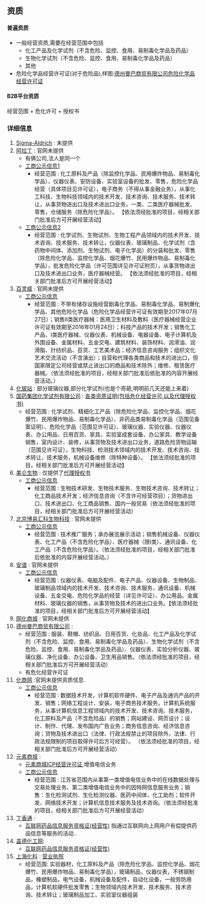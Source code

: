 ## 资质

#### 普遍资质
- 一般经营资质,需要在经营范围中包括
    - 化工产品及化学试剂（不含危险、监控、食用、易制毒化学品及药品）
    - 生物化学试剂（不含危险、监控、食用、易制毒化学品及药品）
    - 其他
- 危险化学品经营许可证(对于危险品),样图:[德州曼巴商贸有限公司危险化学品经营许可证](https://cbu01.alicdn.com/img/ibank/2016/151/718/2803817151_329023071.jpg)


#### B2B平台资质
经营范围 + 危化许可 + 授权书


### 详细信息

1. [Sigma-Aldrich](http://www.sigmaaldrich.com/china-mainland.html) : 未提供
2. [阿拉丁](http://www.aladdin-e.com/zh_cn/) : 官网未提供
    - 有俩公司,法人是同一个
    - [工商公示信息1](https://www.sgs.gov.cn/notice/notice/view?uuid=nfc_corvFBxf8PIumn4KfTNwx_9ZWgez&tab=01)  
        - 经营范围 : 化工原料及产品（除监控化学品、民用爆炸物品、易制毒化学品）、仪器仪表、安防设备、实验室设备的批发、零售，危险化学品经营（具体项目见许可证），电子商务（不得从事金融业务），从事化工科技、生物科技领域内的技术开发、技术咨询、技术服务、技术转让，从事货物进出口及技术进出口业务，一类、二类医疗器械批发、零售，仓储服务（除危险化学品）。 【依法须经批准的项目，经相关部门批准后方可开展经营活动】
    - [工商公示信息2](https://www.sgs.gov.cn/notice/notice/view?uuid=NEK5QOkBQXqle4FkWJrW5idx.vzudgsI&tab=01)
        - 经营范围 : 化学试剂、生物试剂、生物工程产品领域内的技术开发、技术咨询、技术服务、技术转让，仪器仪表、玻璃制品、化学试剂（含药物中间体、添加剂、生物试剂、电子化学品）的分装和批发、零售（除危险化学品、监控化学品、烟花爆竹、民用爆炸物品、易制毒化学品），批发危险化学品（许可范围详见许可证附页），从事货物进出口及技术进出口业务，医疗器械经营。 【依法须经批准的项目，经相关部门批准后方可开展经营活动】
3. [百灵威](http://www.jkchemical.com/index.aspx) : 官网未提供
    - [工商公示信息](http://qyxy.baic.gov.cn/gjjbj/gjjQueryCreditAction!openEntInfo.dhtml?entId=1BDD685203E94812A232F4A7794C99B7&credit_ticket=70584FE04C7873983E7A5E480F114690&entNo=110105002404428&timeStamp=1474426385300)
        - 经营范围 : 不带有储存设施经营剧毒化学品、易制毒化学品、易制爆化学品、其他危险化学品（危险化学品经营许可证有效期至2017年07月27日）；销售II类医疗器械：医用卫生材料及敷料（医疗器械经营企业许可证有效期至2016年01月24日）；科技产品的技术开发；销售化工产品、Ⅰ类医疗器械、仪器仪表、机械设备、电器设备、电子计算机及外围设备、金属材料、五金交电、建筑材料、装饰材料、润滑油、润滑脂、针纺织品、百货、工艺美术品；经济信息咨询服务；组织文化艺术交流活动（不含演出）；自营和代理各类商品和技术的进出口，但国家限定公司经营或禁止进出口的商品和技术除外；维修、租赁医疗器械。（依法须经批准的项目，经相关部门批准后依批准的内容开展经营活动。）
4. [化玻站]() : 部分玻璃仪器,部分化学试剂(也是个奇葩,明明前几天还能上来着)  
5. [国药集团化学试剂有限公司](http://www.sinoreagent.com/) : [各类资质证明(包括危化经营许可,以及代理授权书)](http://www.sinoreagent.com/gsjs/zzzm.jsp)  
    - 经营范围 : 化学试剂、精细化工产品（除危险化学品、监控化学品、烟花爆竹、民用爆炸物品、易制毒化学品）、非药品类易制毒化学品（范围见备案证明）、危险化学品（范围见许可证）、玻璃仪器、实验仪器、仪器仪表、办公用品、日用百货、家具、实验室成套设备、办公家具、教学设备销售，室内设计、装修，从事货物及技术进出口业务，道路危险货物运输（范围见许可证），生物科技、检测技术领域内的技术开发、技术咨询、技术转让、技术服务，机械设备维修（除特种设备）。 【依法须经批准的项目，经相关部门批准后方可开展经营活动】
6. [美仑生物](http://www.meilune.com) : 仅提供了[代理授权书](http://www.meilune.com/pinpai.php?id=12)
    - [工商公示信息](http://gsxt.lngs.gov.cn/saicpub/entPublicitySC/entPublicityDC/sEntDetail.action)
        - 经营范围 : 生物技术研发、生物技术服务、生物技术咨询、技术转让；化工商品技术开发；经济信息咨询（不含许可经营项目）；货物进出口、技术进出口、化工商品销售、国内一般贸易（依法须经批准的项目，经相关部门批准后方可开展经营活动）
7. [北京博易汇科生物科技](http://www.bycrm.cn/) : 官网未提供  
    - [工商公示信息](http://qyxy.baic.gov.cn/gjjbj/gjjQueryCreditAction!openEntInfo.dhtml?entId=20e38b8c4c5ab630014c698ffd452d39&credit_ticket=EA6EB4C51E0E758A59B13315E550E9CD&entNo=110105018826376&timeStamp=1474427470549)
        - 经营范围 : 技术推广服务；承办展览展示活动；销售机械设备、仪器仪表、化工产品（不含危险化学品）、医疗器械（限Ⅰ类）、通讯设备、化工产品（不含危险化学品）。（依法须经批准的项目，经相关部门批准后依批准的内容开展经营活动。）
8. [安谱](http://www.anpel.com.cn/) : 官网未提供  
    - [工商公示信息](https://www.sgs.gov.cn/notice/notice/view?uuid=ocWbkyycileQA4L3_e.5u1MuHyx2R4m6&tab=01)
        - 经营范围 : 仪器仪表、电脑及配件、电子产品、仪器设备、生物制品、玻璃制品领域内的技术开发、技术咨询、技术服务，通讯设备、机械设备、五金交电、危险化学品的经营（详见许可证）、办公用品、金属材料、玻璃仪器的销售，从事货物及技术的进出口业务。【依法须经批准的项目，经相关部门批准后方可开展经营活动】
9. [网化商城](http://www.whmall.com/) : 官网未提供  
10. [德州曼巴商贸有限公司](https://shijipifa.1688.com/?spm=a2615.7691481.0.0.tQLAf6) :
    - 经营范围 : 服装、鞋帽、纺织品、日用百货、化妆品、化工产品及化学试剂（不含危险、监控、食用、易制毒化学品及药品）、生物化学试剂（不含危险、监控、食用、易制毒化学品及药品）、仪器仪表、实验分析仪器、玻璃仪器、净化设备、办公设备、卫生用品销售。（依法须经批准的项目，经相关部门批准后方可开展经营活动）
    - 有危化经营许可证
11. [化商网](http://www.chemmerce.com/) :官网未提供资质信息.
    - [工商公示信息](http://218.57.139.24/pub/gsgsdetail/1151/7f471d4e687f4ce2d02a1eec617668b0)
        - 经营范围 : 数据技术开发，计算机软件硬件、电子产品及通讯产品的开发、销售；网络工程设计、安装，电子商务技术服务，计算机系统服务，从事计算机信息工程领域内的技术开发、技术咨询、技术服务，化工原料及产品（不含危险品）的销售；网站建设、网页设计；设计、制作、代理、发布国内广告业务；商务信息咨询、经济信息咨询；货物及技术进出口（法律、行政法规禁止的项目除外，法律、行政法规限制的项目取得许可后方可经营）。 （依法须经批准的项目，经相关部门批准后方可开展经营活动）   
12. [元素商城](http://www.chemmerce.com/) :
    - [元素商城ICP经营许可证](http://www.b2star.com/articles/icp),增值电信业务
    - [工商公示信息](http://www.jsgsj.gov.cn:58888/ecipplatform/inner_ci/ci_queryCorpInfor_gsRelease.jsp)
        - 经营范围 : 江苏省范围内从事第一类增值电信业务中的在线数据处理与交易处理业务、第二类增值电信业务中的因特网信息服务业务；销售：生化检测试剂、生化检测仪器、医药中间体、化工助剂；软件开发、网络技术开发；计算机信息技术服务及技术咨询。（依法须经批准的项目，经相关部门批准后方可开展经营活动）
13. [丁香通](http://www.biomart.cn/) :
    - [互联网药品信息服务资格证(经营性)](http://assets.dxycdn.com/app/cms/home/images/yaopin.jpg?t=931224549) 指通过互联网向上网用户有偿提供药品信息等服务的活动..
14. [盖德化工网](http://china.guidechem.com/):
    - [互联网药品信息服务资格证(经营性)](http://img.guidechem.com/images/yaopinzhige.jpg)
15. [上海化科](http://www.shhk.com.cn/) : [营业执照](https://www.sgs.gov.cn/lz/licenseLink.do?method=licenceView&entyId=dov73ne26zbqpyzz288tkhouvpoy04ncih)
    - 经营范围: 实验器材，化工原料及产品（除危险化学品、监控化学品、烟花爆竹、民用爆炸物品、易制毒化学品），玻璃制品，仪器仪表，不锈钢制品，橡塑制品，电气设备，机械设备及配件，自动化设备，一般劳防用品，计算机软硬件批发零售；生物领域内技术开发、技术服务、技术咨询、技术转让；玻璃制品加工、实验室仪器组装
